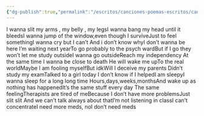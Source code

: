```yaml
---
{"dg-publish":true,"permalink":"/escritos/canciones-poemas-escritos/canciones-poemas-escritos/slit/"}
---
```


I wanna slit my arms , my belly , my legsI wanna bang my head until it bleedsI wanna jump of the window,even though I surviveJust to feel somethingI wanna cry but I can’t And i don’t know whyI don’t wanna be here I’m waiting next yearTo go probably to the psych wardBut if I go they won’t let me study outsideI wanna go outsideReach my independency At the same time I wanna be close to death He will wake me upTo the real worldMaybe I am fooling myselfBut idkWill I deceive my parents Didn’t study my examTalked to a girl today I don’t know if I helpedI am sleepyI wanna sleep for a long long time Hours,days,weeks,monthsAnd wake up as nothing has happenedIt’s the same stuff every day The same feelingTherapists are tired of meBecause I don’t have more problemsJust slit slit And we can’t talk always about thatI’m not listening in classI can’t concentrateI need more meds, noI don’t need meds